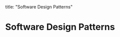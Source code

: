 <frontmatter>
title: "Software Design Patterns"
</frontmatter>

<link rel="stylesheet" href="{{baseUrl}}/css/textbook.css">

<div class="website-content">

# Software Design Patterns

<panel header="## Introduction" type="seamless" alt="introduction" expanded >
  <include src="introduction/index.md#main" />
</panel>

<panel header="## Singleton Pattern" type="seamless" alt="singleton" expanded >
  <include src="singleton/index.md#main" />
</panel>

<panel header="## Abstraction Occurrence Pattern" type="seamless" alt="abstraction occurrence" expanded >
  <include src="abstractionOccurrence/index.md#main" />
</panel>

<panel header="## Facade Pattern" type="seamless" alt="facade" expanded >
  <include src="facade/index.md#main" />
</panel>

<panel header="## Command Pattern" type="seamless" alt="command" expanded >
  <include src="command/index.md#main" />
</panel>

<panel header="## Model View Controller (MVC) Pattern" type="seamless" alt="model view controller" expanded >
  <include src="modelViewController/index.md#main" />
</panel>

<panel header="## Observer Pattern" type="seamless" alt="observer" expanded >
  <include src="observer/index.md#main" />
</panel>

<panel header="## More" type="seamless" alt="more" expanded >
  <include src="more/index.md#main" />
</panel>

</div>
